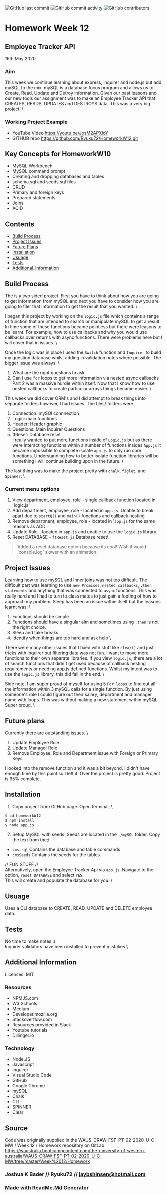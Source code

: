 ![GitHub last commit](https://img.shields.io/github/last-commit/Ryuku72/HomeworkW12?style=for-the-badge)
![GitHub commit activity](https://img.shields.io/github/commit-activity/y/Ryuku72/HomeworkW12?style=for-the-badge)
![GitHub contributors](https://img.shields.io/github/contributors/Ryuku72/HomeworkW12?style=for-the-badge)


# Homework Week 12 
## Employee Tracker API
16th May 2020


### Aim
This week we continue learning about express, inquirer and node.js but add mySQL to the mix. mySQL is a database focus program and allows us to Create, Read, Update and Detroy information. Given our past leasons and our new tools our assignment was to make an Employee Tracker API that CREATES, READS, UPDATES and DESTROYS data. This was a very big project!
 \

### Working Project Example
* YouTube Video https://youtu.be/JosM2APXioY
* GITHUB repo https://github.com/Ryuku72/HomeworkW12.git


## Key Concepts for HomeworkW10
- MySQL Workbench
- MySQL command prompt
- Creating and dropping databases and tables
- schema.sql and seeds.sql files
- CRUD
- Primary and foreign keys
- Prepared statements
- Joins
- ACID

 
## Contents
* [Build Process](#Build_Process)
* [Project Issues](#Project_Issues)
* [Future Plans](#future)
* [Installation](#Installation)
* [Usuage](#Usuage)
* [Tests](#Tests)
* [Additional_Information](#Additional_Information)



<a name="Build_Process">

## Build Process 

The is a two sided project. First you have to think about how you are going to get information from mySQL and next you have to consider how you are going to filer that information to get the result that you wanted. \

I began this project by working on the `logic.js` file which contains a range of function that are intended to search or manipulate mySQL to get a result. In time some of these functions became pointless but there were leasons to be learnt. For example, how to use callbacks and why you would use callbacks over returns with async functions. There were problems here but I will cover that in issues. \

Once the logic was in place I used the `Switch` function and `Inquirer` to build my question database whilst adding in validation notes where possible. The bigger issue was always: \
1. What are the right questions to ask
2. Can I use `for` loops to get more information via nested async callbacks
 \
Part 2 was a massive hurdle within itself. Now that I know how to use nested callbacks to create particular arrays things became easier. \

This week we did cover ORM's and I did attempt to break things into separate folders however, I had issues. The files/ folders were
1. Connection: mySQl connnection
2. Logic: main functions
3. Header: Header graphic
4. Questions: Main Inquirer Questions
5. ftReset: Database reset
 \
I really wanted to put more functions inside of `Logic.js` but as there were interacting functions within a number of functions insides `App.js` it became impossible to complete isolate `app.js` to only run core functions. Understanding how to better isolate function libraries will be something I will continue building upon in the future. \

The last thing was to make the project pretty with `chalk`, `figlet`, and `Spinner`. \

### Current menu options
1. View department, employee, role - single callback function located in `logic.js'
2. Add department, employee, role - located in `app.js`. Unable to break apart due to `startQ()` and `main()` functions and callback nesting 
3. Remove department, employee, role - located in '`app.js` for the same reasons as ADD
4. Update Role - located in `app.js` and unable to use the `logic.js` library.
5. Reset DATABASE - `ftReset.js` Database reset\

> Added a reset database option because its cool! Wish it would 'console.log' slower with an animation. 

<a name="Project_Issues">

## Project Issues

Learning how to use mySQL and Inner joins was not too difficult. The difficult part was learning to use `new Promises`, `nested callbacks`, `.then statements` and anything that was connected to `async` functions. This was really hard and I had to turn to class mates to just gain a footing of how to approach my problem. Sleep has been an issue within itself but the leasons learnt was: \

1. Functions should be simple
2. Functions should have a singular aim and sometimes using `.then` is not the right choice.
3. Sleep and take breaks
4. Identify when things are too hard and ask help \

There were many other issues that I fixed with stuff like `clear()` and just tricks with inquirer but filtering data was not fun. I want to move more functions to their own separate libraries. If you view `logic.js`, there are a lot of search functions that didn't get used because of callback nesting requirements or needing app.js defined functions. Whilst my intent was to use the `logic.js` library, this did fail in the end. \

Side note, I am super proud of myself for using 5 `For loops` to find out all the information within 3 mySQL calls for a single function. By just using someone's role I could figure out their salary, department and manager name with loops. This was without making a new statement within mySQL. Super proud. \

<a name="future">

## Future plans

Currently there are outstanding issues. \

1. Update Employee Role
2. Update Manager Role
3. Remove Employee, Role and Department issue with Foreign or Primary Keys.

I looked into the remove function and it was a bit beyond. I didn't have enough time by this point so I left it. Over the project is pretty good.
Project is 95% complete. 

<a name="Installation">

## Installation 
1. Copy project from GitHub page. Open terminal, \

```sh
$ cd homeworkW12
$ npm install
$ node app.js
```

2. Setup MySQL with seeds. Seeds are located in the `./mySQL` folder. Copy the text from the;\ 

- `cms.sql` Contains the database and table commands
- `cmsSeeds` Contains the seeds for the tables 

// FUN STUFF // \
Alternatively, open the Employee Tracker Api via `app.js`. Navigate to the option, `reset DATABASE` and select `YES`. \
This will create and populate the database for you. \

<a name="Usuage">

## Usuage 
Uses a CLI database to CREATE, READ, UPDATE and DELETE employee data.

<a name="Tests">


## Tests
No time to make notes :( \
Inquirer validators have been installed to prevent mistakes \


<a name="Additional_Information">

## Additional Information
Licenses: MIT

### Resources
* NPMJS.com
* W3 Schools
* Medium
* Developer.mozilla.org
* Stackoverflow.com
* Resources provided in Slack
* Youtube tutorials
* Dillinger.io

### Technology
* Node.JS
* Javascript
* Inquirer
* Visual Studio Code
* GitHub
* Google Chrome
* mySQL
* Chalk
* CLI
* SPINNER
* Clear



## Source
Code was originally supplied in the WAUS-CRAW-FSF-PT-02-2020-U-C-MW / Week 12 / Homework repository on GitLab https://waustralia.bootcampcontent.com/the-university-of-western-australia/WAUS-CRAW-FSF-PT-02-2020-U-C-MW/tree/master/Week%2012/Homework

### Joshua K Bader // Ryuku72 // jaybshinsen@hotmail.com
### Made with ReadMe.Md Generator 
